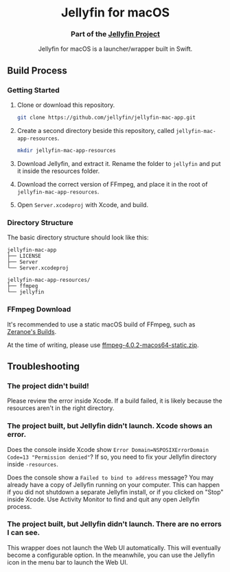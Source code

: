 <h1 align="center">Jellyfin for macOS</h1>
<h3 align="center">Part of the <a href="https://jellyfin.media">Jellyfin Project</a></h3>

<p align="center">
Jellyfin for macOS is a launcher/wrapper built in Swift.
</p>

## Build Process

### Getting Started

1. Clone or download this repository.
   ```sh
   git clone https://github.com/jellyfin/jellyfin-mac-app.git
   ```
2. Create a second directory beside this repository, called `jellyfin-mac-app-resources`.
   ```sh
   mkdir jellyfin-mac-app-resources
   ```
3. Download Jellyfin, and extract it. Rename the folder to `jellyfin` and put it inside the resources folder.

4. Download the correct version of FFmpeg, and place it in the root of `jellyfin-mac-app-resources`.

5. Open `Server.xcodeproj` with Xcode, and build.


### Directory Structure

The basic directory structure should look like this:

```
jellyfin-mac-app
├── LICENSE
├── Server
└── Server.xcodeproj

jellyfin-mac-app-resources/
├── ffmpeg
└── jellyfin
```


### FFmpeg Download

It's recommended to use a static macOS build of FFmpeg, such as [Zeranoe's Builds](https://ffmpeg.zeranoe.com/builds/macos64/static/).

At the time of writing, please use [ffmpeg-4.0.2-macos64-static.zip](https://ffmpeg.zeranoe.com/builds/macos64/static/ffmpeg-4.0.2-macos64-static.zip).


## Troubleshooting

### The project didn't build!

Please review the error inside Xcode. If a build failed, it is likely because the resources aren't in the right directory.

### The project built, but Jellyfin didn't launch. Xcode shows an error.

Does the console inside Xcode show `Error Domain=NSPOSIXErrorDomain Code=13 "Permission denied"`? If so, you need to fix your Jellyfin directory inside `-resources`.

Does the console show a `Failed to bind to address` message? You may already have a copy of Jellyfin running on your computer. This can happen if you did not shutdown a separate Jellyfin install, or if you clicked on "Stop" inside Xcode. Use Activity Monitor to find and quit any open Jellyfin process.

### The project built, but Jellyfin didn't launch. There are no errors I can see.

This wrapper does not launch the Web UI automatically. This will eventually become a configurable option. In the meanwhile, you can use the Jellyfin icon in the menu bar to launch the Web UI.
